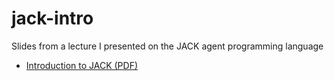 # jack-intro

Slides from a lecture I presented on the JACK agent programming language

* [Introduction to JACK (PDF)](https://github.com/mikepsn/jack-intro/blob/master/jack.pdf?raw=true)
